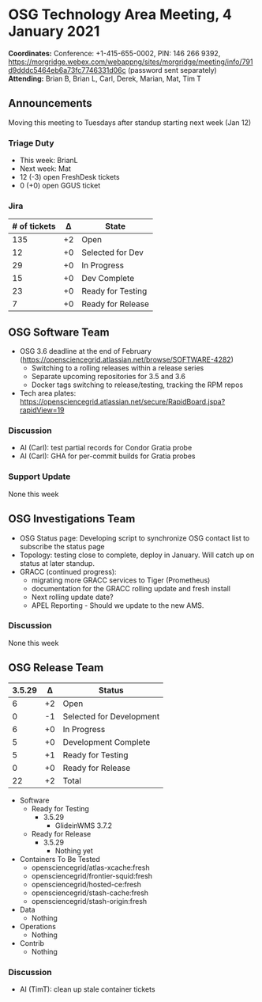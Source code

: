# OSG Technology Area Meeting,  4 January 2021

**Coordinates:** Conference: +1-415-655-0002, PIN: 146 266 9392, <https://morgridge.webex.com/webappng/sites/morgridge/meeting/info/791d9dddc5464eb6a73fc7746331d06c> (password sent separately)  
**Attending:** Brian B, Brian L, Carl, Derek, Marian, Mat, Tim T  


## Announcements

Moving this meeting to Tuesdays after standup starting next week (Jan 12)  


### Triage Duty

-   This week: BrianL
-   Next week: Mat
-   12 (-3) open FreshDesk tickets
-   0 (+0) open GGUS ticket


### Jira

| # of tickets | &Delta; | State             |
|------------ |------- |----------------- |
| 135          | +2      | Open              |
| 12           | +0      | Selected for Dev  |
| 29           | +0      | In Progress       |
| 15           | +0      | Dev Complete      |
| 23           | +0      | Ready for Testing |
| 7            | +0      | Ready for Release |


## OSG Software Team

-   OSG 3.6 deadline at the end of February (<https://opensciencegrid.atlassian.net/browse/SOFTWARE-4282>)  
    -   Switching to a rolling releases within a release series
    -   Separate upcoming repositories for 3.5 and 3.6
    -   Docker tags switching to release/testing, tracking the RPM repos
-   Tech area plates: <https://opensciencegrid.atlassian.net/secure/RapidBoard.jspa?rapidView=19>


### Discussion

-   AI (Carl): test partial records for Condor Gratia probe
-   AI (Carl): GHA for per-commit builds for Gratia probes


### Support Update

None this week  


## OSG Investigations Team

-   OSG Status page: Developing script to synchronize OSG contact list to subscribe the status page
-   Topology: testing close to complete, deploy in January.  Will catch up on status at later standup.
-   GRACC (continued progress):  
    -   migrating more GRACC services to Tiger (Prometheus)
    -   documentation for the GRACC rolling update and fresh install
    -   Next rolling update date?
    -   APEL Reporting - Should we update to the new AMS.


### Discussion

None this week  


## OSG Release Team

| 3.5.29 | &Delta; | Status                   |
| ------ | ------- | ------------------------ |
| 6      | +2      | Open                     |
| 0      | -1      | Selected for Development |
| 6      | +0      | In Progress              |
| 5      | +0      | Development Complete     |
| 5      | +1      | Ready for Testing        |
| 0      | +0      | Ready for Release        |
| 22     | +2      | Total                    |

-   Software  
    -   Ready for Testing  
        -   3.5.29  
            -   GlideinWMS 3.7.2
    -   Ready for Release  
        -   3.5.29  
            -   Nothing yet
-   Containers To Be Tested
    -   opensciencegrid/atlas-xcache:fresh
    -   opensciencegrid/frontier-squid:fresh
    -   opensciencegrid/hosted-ce:fresh
    -   opensciencegrid/stash-cache:fresh
    -   opensciencegrid/stash-origin:fresh
-   Data  
    -   Nothing
-   Operations  
    -   Nothing
-   Contrib  
    -   Nothing


### Discussion

-   AI (TimT): clean up stale container tickets
